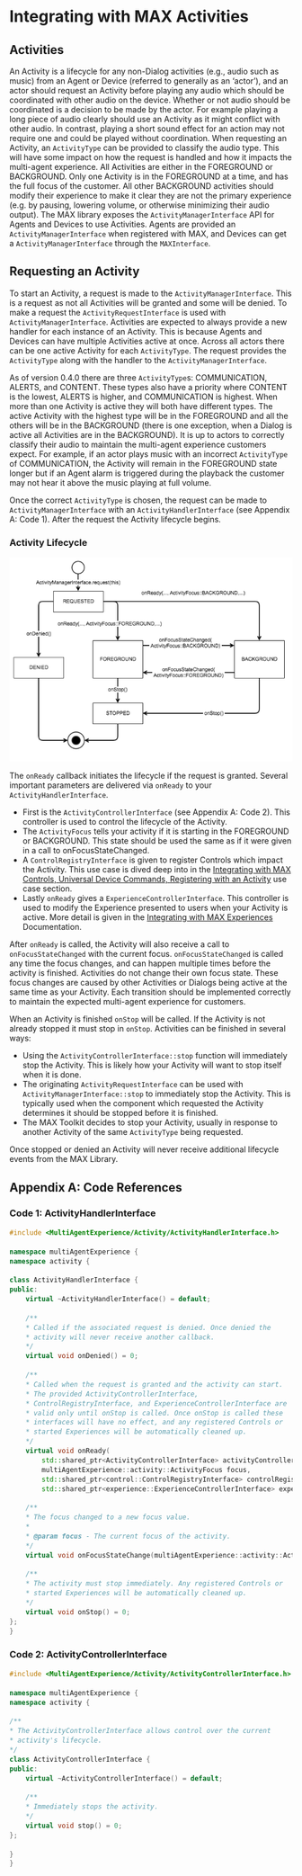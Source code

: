 # Integrating with MAX Activities

## Activities

An Activity is a lifecycle for any non-Dialog activities (e.g., audio such as music) from an Agent or Device (referred to generally as an ‘actor’), and an actor should request an Activity before playing any audio which should be coordinated with other audio on the device. Whether or not audio should be coordinated is a decision to be made by the actor. For example playing a long piece of audio clearly should use an Activity as it might conflict with other audio. In contrast, playing a short sound effect for an action may not require one and could be played without coordination. When requesting an Activity, an `ActivityType` can be provided to classify the audio type. This will have some impact on how the request is handled and how it impacts the multi-agent experience. All Activities are either in the FOREGROUND or BACKGROUND. Only one Activity is in the FOREGROUND at a time, and has the full focus of the customer. All other BACKGROUND activities should modify their experience to make it clear they are not the primary experience (e.g. by pausing, lowering volume, or otherwise minimizing their audio output). The MAX library exposes the `ActivityManagerInterface` API for Agents and Devices to use Activities. Agents are provided an `ActivityManagerInterface` when registered with MAX, and Devices can get a `ActivityManagerInterface` through the `MAXInterface`. 
 

## Requesting an Activity

To start an Activity, a request is made to the `ActivityManagerInterface`. This is a request as not all Activities will be granted and some will be denied. To make a request the  `ActivityRequestInterface` is used with `ActivityManagerInterface`. Activities are expected to always provide a new handler for each instance of an Activity. This is because Agents and Devices can have multiple Activities active at once. Across all actors there can be one active Activity for each `ActivityType`. The request provides the `ActivityType` along with the handler to the `ActivityManagerInterface`.
 
As of version 0.4.0 there are three `ActivityType`s: COMMUNICATION, ALERTS, and CONTENT. These types also have a priority where CONTENT is the lowest, ALERTS is higher, and COMMUNICATION is highest. When more than one Activity is active they will both have different types. The active Activity with the highest type will be in the FOREGROUND and all the others will be in the BACKGROUND (there is one exception, when a Dialog is active all Activities are in the BACKGROUND). It is up to actors to correctly classify their audio to maintain the multi-agent experience customers expect. For example, if an actor plays music with an incorrect `ActivityType` of COMMUNICATION, the Activity will remain in the FOREGROUND state longer but if an Agent alarm is triggered during the playback the customer may not hear it above the music playing at full volume.
 
Once the correct `ActivityType` is chosen, the request can be made to `ActivityManagerInterface` with an  `ActivityHandlerInterface` (see Appendix A: Code 1). After the request the Activity lifecycle begins.
 
### Activity Lifecycle
![Activity Lifecycle](images/ActivityLifecycle.png)
 
 
The `onReady` callback initiates the lifecycle if the request is granted. Several important parameters are delivered via `onReady` to your `ActivityHandlerInterface`. 

* First is the `ActivityControllerInterface` (see Appendix A: Code 2). This controller is used to control the lifecycle of the Activity. 
* The `ActivityFocus` tells your activity if it is starting in the FOREGROUND or BACKGROUND. This state should be used the same as if it were given in a call to onFocusStateChanged.
* A `ControlRegistryInterface` is given to register Controls which impact the Activity. This use case is dived deep into in the [Integrating with MAX Controls, Universal Device Commands, Registering with an Activity](Integrating_With_MAX_Controls.md) use case section.
* Lastly `onReady` gives a `ExperienceControllerInterface`. This controller is used to modify the Experience presented to users when your Activity is active. More detail is given in the [Integrating with MAX Experiences](Integrating_With_MAX_Experiences.md) Documentation.

After `onReady` is called, the Activity will also receive a call to `onFocusStateChanged` with the current focus. `onFocusStateChanged` is called any time the focus changes, and can happen multiple times before the activity is finished. Activities do not change their own focus state. These focus changes are caused by other Activities or Dialogs being active at the same time as your Activity. Each transition should be implemented correctly to maintain the expected multi-agent experience for customers. 
 
When an Activity is finished `onStop` will be called. If the Activity is not already stopped it must stop in `onStop`. Activities can be finished in several ways:

* Using the `ActivityControllerInterface::stop` function will immediately stop the Activity. This is likely how your Activity will want to stop itself when it is done.
* The originating `ActivityRequestInterface` can be used with `ActivityManagerInterface::stop` to immediately stop the Activity. This is typically used when the component which requested the Activity determines it should be stopped before it is finished.
* The MAX Toolkit decides to stop your Activity, usually in response to another Activity of the same `ActivityType` being requested.

Once stopped or denied an Activity will never receive additional lifecycle events from the MAX Library. 
 

## Appendix A: Code References

### Code 1: ActivityHandlerInterface
```C++
#include <MultiAgentExperience/Activity/ActivityHandlerInterface.h>

namespace multiAgentExperience {
namespace activity {

class ActivityHandlerInterface {
public:
    virtual ~ActivityHandlerInterface() = default;

    /**
    * Called if the associated request is denied. Once denied the
    * activity will never receive another callback.
    */
    virtual void onDenied() = 0;

    /**
    * Called when the request is granted and the activity can start.
    * The provided ActivityControllerInterface,
    * ControlRegistryInterface, and ExperienceControllerInterface are
    * valid only until onStop is called. Once onStop is called these
    * interfaces will have no effect, and any registered Controls or
    * started Experiences will be automatically cleaned up.
    */
    virtual void onReady(
        std::shared_ptr<ActivityControllerInterface> activityController,
        multiAgentExperience::activity::ActivityFocus focus,
        std::shared_ptr<control::ControlRegistryInterface> controlRegistry,
        std::shared_ptr<experience::ExperienceControllerInterface> experienceControl) = 0;

    /**
    * The focus changed to a new focus value.
    *
    * @param focus - The current focus of the activity.
    */
    virtual void onFocusStateChange(multiAgentExperience::activity::ActivityFocus focus) = 0;

    /**
    * The activity must stop immediately. Any registered Controls or
    * started Experiences will be automatically cleaned up.
    */
    virtual void onStop() = 0;
};
}
```

### Code 2: ActivityControllerInterface
```C++
#include <MultiAgentExperience/Activity/ActivityControllerInterface.h>

namespace multiAgentExperience {
namespace activity {

/**
* The ActivityControllerInterface allows control over the current
* activity's lifecycle.
*/
class ActivityControllerInterface {
public:
    virtual ~ActivityControllerInterface() = default;

    /**
    * Immediately stops the activity.
    */
    virtual void stop() = 0;
};

}
}
```
